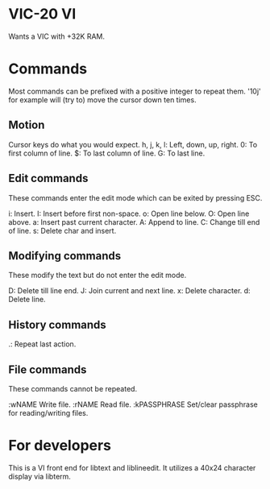 VIC-20 VI
=========

Wants a VIC with +32K RAM.

# Commands

Most commands can be prefixed with a
positive integer to repeat them. '10j'
for example will (try to) move the
cursor down ten times.

## Motion

Cursor keys do what you would expect.
h, j, k, l: Left, down, up, right.
0: To first column of line.
$: To last column of line.
G: To last line.

## Edit commands

These commands enter the edit mode which
can be exited by pressing ESC.

i: Insert.
I: Insert before first non-space.
o: Open line below.
O: Open line above.
a: Insert past current character.
A: Append to line.
C: Change till end of line.
s: Delete char and insert.

## Modifying commands

These modify the text but do not enter
the edit mode.

D: Delete till line end.
J: Join current and next line.
x: Delete character.
d: Delete line.

## History commands

.: Repeat last action.

## File commands

These commands cannot be repeated.

:wNAME Write file.
:rNAME Read file.
:kPASSPHRASE Set/clear passphrase for reading/writing files.

# For developers

This is a VI front end for libtext and
liblineedit.  It utilizes a 40x24
character display via libterm.
